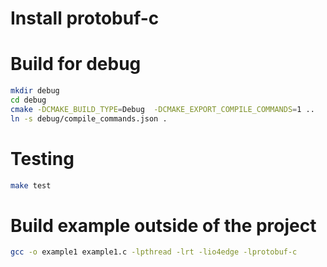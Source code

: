 



# Install protobuf-c



# Build for debug
    
```bash
mkdir debug
cd debug
cmake -DCMAKE_BUILD_TYPE=Debug  -DCMAKE_EXPORT_COMPILE_COMMANDS=1 ..
ln -s debug/compile_commands.json .
```

# Testing

```bash
make test
```

# Build example outside of the project

```bash
gcc -o example1 example1.c -lpthread -lrt -lio4edge -lprotobuf-c
```